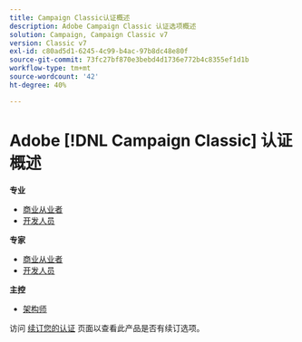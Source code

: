 ```yaml
---
title: Campaign Classic认证概述
description: Adobe Campaign Classic 认证选项概述
solution: Campaign, Campaign Classic v7
version: Classic v7
exl-id: c80ad5d1-6245-4c99-b4ac-97b8dc48e80f
source-git-commit: 73fc27bf870e3bebd4d1736e772b4c8355ef1d1b
workflow-type: tm+mt
source-wordcount: '42'
ht-degree: 40%

---
```


# Adobe [!DNL Campaign Classic] 认证概述

**专业**

* [商业从业者](/help/certifications/acc/acc-p-business.md) <!--AD0-E329-->
* [开发人员](/help/certifications/acc/acc-p-developer.md) <!--AD0-E331-->

**专家**

* [商业从业者](/help/certifications/acc/acc-e-business.md) <!--AD0-E327-->
* [开发人员](/help/certifications/acc/acc-e-developer.md) <!--AD0-E330-->

**主控**

* [架构师](/help/certifications/acc/acc-m-developer.md) <!--AD0-E328-->

访问 [续订您的认证](/help/certifications/renew.md) 页面以查看此产品是否有续订选项。
